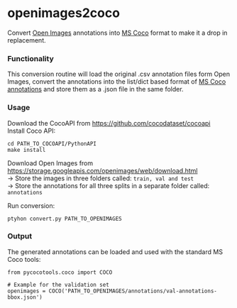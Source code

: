 # openimages2coco
Convert [Open Images](https://storage.googleapis.com/openimages/web/index.html "Open Images Homepage") annotations into [MS Coco](http://cocodataset.org "MS Coco Homepage") format to make it a drop in replacement.

### Functionality

This conversion routine will load the original .csv annotation files form Open Images, convert the annotations into the list/dict based format of [MS Coco annotations](http://cocodataset.org/#format-data) and store them as a .json file in the same folder.

### Usage

Download the CocoAPI from https://github.com/cocodataset/cocoapi \
Install Coco API:
```
cd PATH_TO_COCOAPI/PythonAPI
make install
```

Download Open Images from https://storage.googleapis.com/openimages/web/download.html \
-> Store the images in three folders called: ```train, val and test``` \
-> Store the annotations for all three splits in a separate folder called: ```annotations```

Run conversion:
```
ptyhon convert.py PATH_TO_OPENIMAGES
```

### Output

The generated annotations can be loaded and used with the standard MS Coco tools:
```
from pycocotools.coco import COCO

# Example for the validation set
openimages = COCO('PATH_TO_OPENIMAGES/annotations/val-annotations-bbox.json')
```
